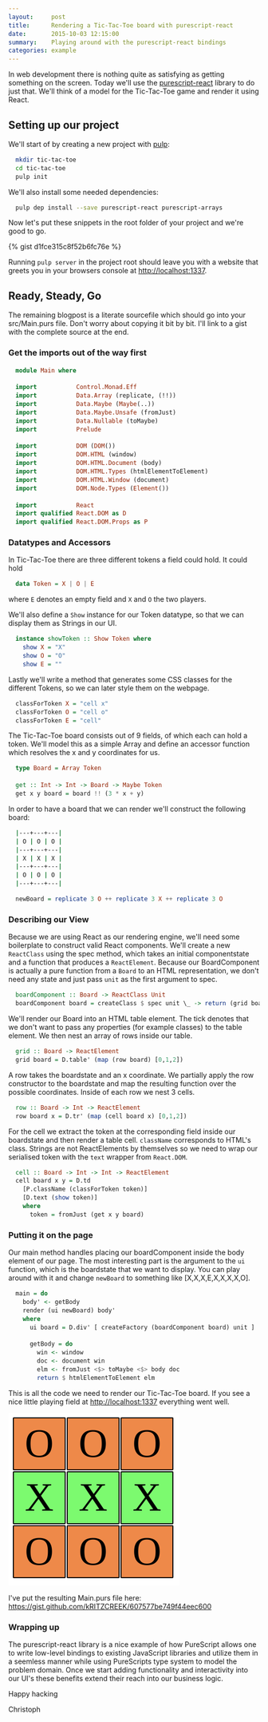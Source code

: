 ```yaml
---
layout:     post
title:      Rendering a Tic-Tac-Toe board with purescript-react
date:       2015-10-03 12:15:00
summary:    Playing around with the purescript-react bindings
categories: example
---
```


In web development there is nothing quite as satisfying as getting something on the screen. Today we'll use the [purescript-react](https://github.com/purescript-contrib/purescript-react) library to do just that. We'll think of a model for the Tic-Tac-Toe game and render it using React.

Setting up our project
----------------------

We'll start of by creating a new project with [pulp](https://github.com/bodil/pulp):

``` bash
  mkdir tic-tac-toe
  cd tic-tac-toe
  pulp init
```

We'll also install some needed dependencies:

``` bash
  pulp dep install --save purescript-react purescript-arrays
```

Now let's put these snippets in the root folder of your project and we're good to go.

{% gist d1fce315c8f52b6fc76e %}

Running `pulp server` in the project root should leave you with a website that greets you in your browsers console at <http://localhost:1337>.

Ready, Steady, Go
-----------------

The remaining blogpost is a literate sourcefile which should go into your src/Main.purs file. Don't worry about copying it bit by bit. I'll link to a gist with the complete source at the end.

### Get the imports out of the way first

``` haskell
  module Main where

  import           Control.Monad.Eff
  import           Data.Array (replicate, (!!))
  import           Data.Maybe (Maybe(..))
  import           Data.Maybe.Unsafe (fromJust)
  import           Data.Nullable (toMaybe)
  import           Prelude

  import           DOM (DOM())
  import           DOM.HTML (window)
  import           DOM.HTML.Document (body)
  import           DOM.HTML.Types (htmlElementToElement)
  import           DOM.HTML.Window (document)
  import           DOM.Node.Types (Element())

  import           React
  import qualified React.DOM as D
  import qualified React.DOM.Props as P
```

### Datatypes and Accessors

In Tic-Tac-Toe there are three different tokens a field could hold. It could hold

``` haskell
  data Token = X | O | E
```

where `E` denotes an empty field and `X` and `O` the two players.

We'll also define a `Show` instance for our Token datatype, so that we can display them as Strings in our UI.

``` haskell
  instance showToken :: Show Token where
    show X = "X"
    show O = "O"
    show E = ""
```

Lastly we'll write a method that generates some CSS classes for the different Tokens, so we can later style them on the webpage.

``` haskell
  classForToken X = "cell x"
  classForToken O = "cell o"
  classForToken E = "cell"
```

The Tic-Tac-Toe board consists out of 9 fields, of which each can hold a token. We'll model this as a simple Array and define an accessor function which resolves the x and y coordinates for us.

``` haskell
  type Board = Array Token

  get :: Int -> Int -> Board -> Maybe Token
  get x y board = board !! (3 * x + y)
```

In order to have a board that we can render we'll construct the following board:

``` bash
  |---+---+---|
  | O | O | O |
  |---+---+---|
  | X | X | X |
  |---+---+---|
  | O | O | O |
  |---+---+---|
```

``` haskell
  newBoard = replicate 3 O ++ replicate 3 X ++ replicate 3 O
```

### Describing our View

Because we are using React as our rendering engine, we'll need some boilerplate to construct valid React components. We'll create a new `ReactClass` using the spec method, which takes an initial componentstate and a function that produces a `ReactElement`. Because our BoardComponent is actually a pure function from a `Board` to an HTML representation, we don't need any state and just pass `unit` as the first argument to spec.

``` haskell
  boardComponent :: Board -> ReactClass Unit
  boardComponent board = createClass $ spec unit \_ -> return (grid board)
```

We'll render our Board into an HTML table element. The tick denotes that we don't want to pass any properties (for example classes) to the table element. We then nest an array of rows inside our table.

``` haskell
  grid :: Board -> ReactElement
  grid board = D.table' (map (row board) [0,1,2])
```

A row takes the boardstate and an x coordinate. We partially apply the row constructor to the boardstate and map the resulting function over the possible coordinates. Inside of each row we nest 3 cells.

``` haskell
  row :: Board -> Int -> ReactElement
  row board x = D.tr' (map (cell board x) [0,1,2])
```

For the cell we extract the token at the corresponding field inside our boardstate and then render a table cell. `className` corresponds to HTML's class. Strings are not ReactElements by themselves so we need to wrap our serialised token with the `text` wrapper from `React.DOM`.

``` haskell
  cell :: Board -> Int -> Int -> ReactElement
  cell board x y = D.td
    [P.className (classForToken token)]
    [D.text (show token)]
    where
      token = fromJust (get x y board)
```

### Putting it on the page

Our main method handles placing our boardComponent inside the body element of our page. The most interesting part is the argument to the `ui` function, which is the boardstate that we want to display. You can play around with it and change `newBoard` to something like \[X,X,X,E,X,X,X,X,O\].

``` haskell
  main = do
    body' <- getBody
    render (ui newBoard) body'
    where
      ui board = D.div' [ createFactory (boardComponent board) unit ]

      getBody = do
        win <- window
        doc <- document win
        elm <- fromJust <$> toMaybe <$> body doc
        return $ htmlElementToElement elm
```

This is all the code we need to render our Tic-Tac-Toe board. If you see a nice little playing field at <http://localhost:1337> everything went well.

<span class="absolute-center">![tic-tac-toe-board](/images/tic-tac-toe-board.png)</span>

I've put the resulting Main.purs file here: <https://gist.github.com/kRITZCREEK/607577be749f44eec600>

### Wrapping up

The purescript-react library is a nice example of how PureScript allows one to write low-level bindings to existing JavaScript libraries and utilize them in a seemless manner while using PureScripts type system to model the problem domain. Once we start adding functionality and interactivity into our UI's these benefits extend their reach into our business logic.

Happy hacking

Christoph
